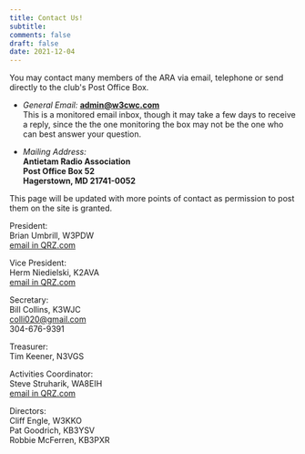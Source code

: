 ```yaml
---
title: Contact Us!
subtitle: 
comments: false
draft: false
date: 2021-12-04
---
```


You may contact many members of the ARA via email, telephone or send directly to the club's Post Office Box.

*  *General Email:* **admin@w3cwc.com**  
This is a monitored email inbox, though it may take a few days to receive a reply, since the the one monitoring the box may not be the one who can best answer your question.
<!---
*  *Phone Number:* **301-842-6221**  
We do not have a direct phone number, per se, however, the Secretary of the ARA has provided a Google Voice phone number to help differentiate ARA calls from private calls. Please note that call may not be answered immediately, but please do leave a message, and your call will be returned.
--->
*  *Mailing Address:*   
**Antietam Radio Association**  
**Post Office Box 52**  
**Hagerstown, MD 21741-0052**  

This page will be updated with more points of contact as permission to post them on the site is granted. 
  
  President:  
  Brian Umbrill, W3PDW  
  [email in QRZ.com](https://www.qrz.com/lookup)

  Vice President:  
  Herm Niedielski, K2AVA  
  [email in QRZ.com](https://www.qrz.com/lookup)  
  
  Secretary:  
  Bill Collins, K3WJC    
  colli020@gmail.com  
  304-676-9391  
  
  Treasurer:  
  Tim Keener, N3VGS

  Activities Coordinator:  
  Steve Struharik, WA8EIH  
  [email in QRZ.com](https://www.qrz.com/lookup)

  Directors:  
  Cliff Engle, W3KKO  
  Pat Goodrich,	KB3YSV  
  Robbie McFerren, KB3PXR